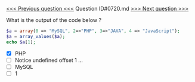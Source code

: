 [<<< Previous question <<<](0719.md)  Question ID#0720.md  [>>> Next question >>>](0721.md) 

What is the output of the code below ?

```php
$a = array(0 => "MySQL", 2=>"PHP", 3=>"JAVA", 4 => "JavaScript");
$a = array_values($a);
echo $a[1];
```

- [x] PHP
- [ ] Notice undefined offset 1 ...
- [ ] MySQL
- [ ] 1
